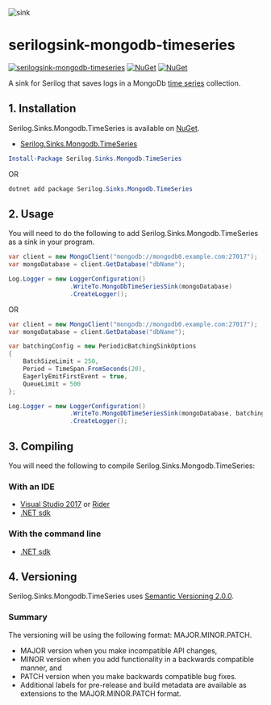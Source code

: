 ![sink](https://cdn.brammys.com/file/brammys/img/potable-water_1f6b0.png "Sink img")

# serilogsink-mongodb-timeseries
[![serilogsink-mongodb-timeseries](https://github.com/brammys/Serilog.Sinks.Mongodb.TimeSeries/actions/workflows/dotnet.yml/badge.svg)](https://github.com/brammys/Serilog.Sinks.Mongodb.TimeSeries/actions/workflows/dotnet.yml)
[![NuGet](https://img.shields.io/nuget/vpre/Serilog.Sinks.Mongodb.TimeSeries.svg?maxAge=600?style=plastic)](https://www.nuget.org/packages/Serilog.Sinks.Mongodb.TimeSeries)
[![NuGet](https://img.shields.io/nuget/dt/Serilog.Sinks.Mongodb.TimeSeries.svg?maxAge=600?style=plastic)](https://www.nuget.org/packages/Serilog.Sinks.Mongodb.TimeSeries)

A sink for Serilog that saves logs in a MongoDb [time series](https://docs.mongodb.com/manual/core/timeseries-collections/) collection.

## 1. Installation
Serilog.Sinks.Mongodb.TimeSeries is available on [NuGet](https://www.nuget.org/packages/Serilog.Sinks.Mongodb.TimeSeries).
* [Serilog.Sinks.Mongodb.TimeSeries](https://www.nuget.org/packages/Serilog.Sinks.Mongodb.TimeSeries)
```powershell
Install-Package Serilog.Sinks.Mongodb.TimeSeries
```
OR
```powershell
dotnet add package Serilog.Sinks.Mongodb.TimeSeries
```

## 2. Usage
You will need to do the following to add Serilog.Sinks.Mongodb.TimeSeries as a sink in your program.

```csharp
var client = new MongoClient("mongodb://mongodb0.example.com:27017");
var mongoDatabase = client.GetDatabase("dbName");

Log.Logger = new LoggerConfiguration()
                 .WriteTo.MongoDbTimeSeriesSink(mongoDatabase)
                 .CreateLogger();
```
OR
```csharp
var client = new MongoClient("mongodb://mongodb0.example.com:27017");
var mongoDatabase = client.GetDatabase("dbName");

var batchingConfig = new PeriodicBatchingSinkOptions
{
    BatchSizeLimit = 250,
    Period = TimeSpan.FromSeconds(20),
    EagerlyEmitFirstEvent = true,
    QueueLimit = 500
};

Log.Logger = new LoggerConfiguration()
                 .WriteTo.MongoDbTimeSeriesSink(mongoDatabase, batchingConfig)
                 .CreateLogger();
```

## 3. Compiling
You will need the following to compile Serilog.Sinks.Mongodb.TimeSeries:

### With an IDE
* [Visual Studio 2017](https://visualstudio.microsoft.com/downloads/) or [Rider](https://www.jetbrains.com/rider/download/)
* [.NET sdk](https://dotnet.microsoft.com/download)

### With the command line
* [.NET sdk](https://dotnet.microsoft.com/download)

## 4. Versioning
Serilog.Sinks.Mongodb.TimeSeries uses [Semantic Versioning 2.0.0](https://semver.org/#semantic-versioning-200).
### Summary
The versioning will be using the following format: MAJOR.MINOR.PATCH.

* MAJOR version when you make incompatible API changes,
* MINOR version when you add functionality in a backwards compatible manner, and
* PATCH version when you make backwards compatible bug fixes.
* Additional labels for pre-release and build metadata are available as extensions to the MAJOR.MINOR.PATCH format.
